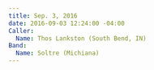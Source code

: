 ```yaml
---
title: Sep. 3, 2016
date: 2016-09-03 12:24:00 -04:00
Caller:
  Name: Thos Lankston (South Bend, IN)
Band:
  Name: Soltre (Michiana)
---
```


